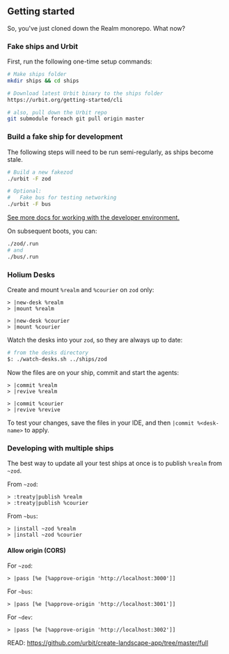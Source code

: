 ## Getting started

So, you've just cloned down the Realm monorepo.  What now?
### Fake ships and Urbit

First, run the following one-time setup commands:

```bash
# Make ships folder
mkdir ships && cd ships

# Download latest Urbit binary to the ships folder
https://urbit.org/getting-started/cli

# also, pull down the Urbit repo
git submodule foreach git pull origin master
```

### Build a fake ship for development

The following steps will need to be run semi-regularly, as ships become stale.

```bash
# Build a new fakezod
./urbit -F zod

# Optional:
#   Fake bus for testing networking
./urbit -F bus
```

[See more docs for working with the developer environment.](https://developers.urbit.org/guides/core/environment)

On subsequent boots, you can:
```bash
./zod/.run
# and
./bus/.run
```

### Holium Desks
Create and mount `%realm` and `%courier` on `zod` only:

```hoon
> |new-desk %realm
> |mount %realm
```
```hoon
> |new-desk %courier
> |mount %courier
```
Watch the desks into your `zod`, so they are always up to date:
```bash
# from the desks directory
$: ./watch-desks.sh ../ships/zod
```
Now the files are on your ship, commit and start the agents:
```hoon
> |commit %realm
> |revive %realm
```
```hoon
> |commit %courier
> |revive %revive
```
To test your changes, save the files in your IDE, and then `|commit %<desk-name>` to apply.

### Developing with multiple ships

The best way to update all your test ships at once is to publish `%realm` from `~zod`.

From `~zod`:

```hoon
> :treaty|publish %realm
> :treaty|publish %courier
```

From `~bus`:

```hoon
> |install ~zod %realm
> |install ~zod %courier
```

#### Allow origin (CORS)

For `~zod`:

```hoon
> |pass [%e [%approve-origin 'http://localhost:3000']]
```

For `~bus`:

```hoon
> |pass [%e [%approve-origin 'http://localhost:3001']]
```

For `~dev`:

```hoon
> |pass [%e [%approve-origin 'http://localhost:3002']]
```

READ: https://github.com/urbit/create-landscape-app/tree/master/full
